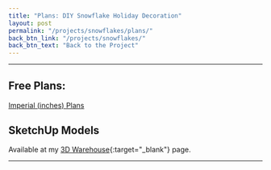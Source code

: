```yaml
---
title: "Plans: DIY Snowflake Holiday Decoration"
layout: post
permalink: "/projects/snowflakes/plans/"
back_btn_link: "/projects/snowflakes/"
back_btn_text: "Back to the Project"
---
```

<hr class="hr-thick" style="margin-bottom: 30px;"><p></p>

## Free Plans:

[Imperial (inches) Plans](/assets/downloads/snowflake-holiday-decorations-plans-imperial.pdf)

## SketchUp Models

Available at my [3D Warehouse](https://3dwarehouse.sketchup.com/by/TheNewbieWoodworker){:target="_blank"} page.

<p></p><hr class="hr-thick" style="margin-bottom: 30px;"><p></p>

